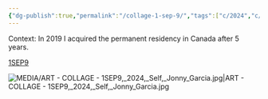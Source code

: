 ```yaml
---
{"dg-publish":true,"permalink":"/collage-1-sep-9/","tags":["c/2024","c/colour-red","c/colour-blue","c/series","c/abstract","c/series-self","c/N-jonny","c/mapple-leaf","c/plank","c/letters","c/chains","c/canada","c/canada-PR","c/roof"],"created":"2024-06-28T12:56:46.000-04:00","updated":"2025-08-21T16:17:54.699-04:00"}
---
```



Context: In 2019 I acquired the permanent residency in Canada after 5 years.

[1SEP9](https://www.instagram.com/p/C2yC2wBRgYI/)

![MEDIA/ART - COLLAGE - 1SEP9,_2024,_Self,_Jonny_Garcia.jpg|ART - COLLAGE - 1SEP9,_2024,_Self,_Jonny_Garcia.jpg](/img/user/MEDIA/ART%20-%20COLLAGE%20-%201SEP9,_2024,_Self,_Jonny_Garcia.jpg)
